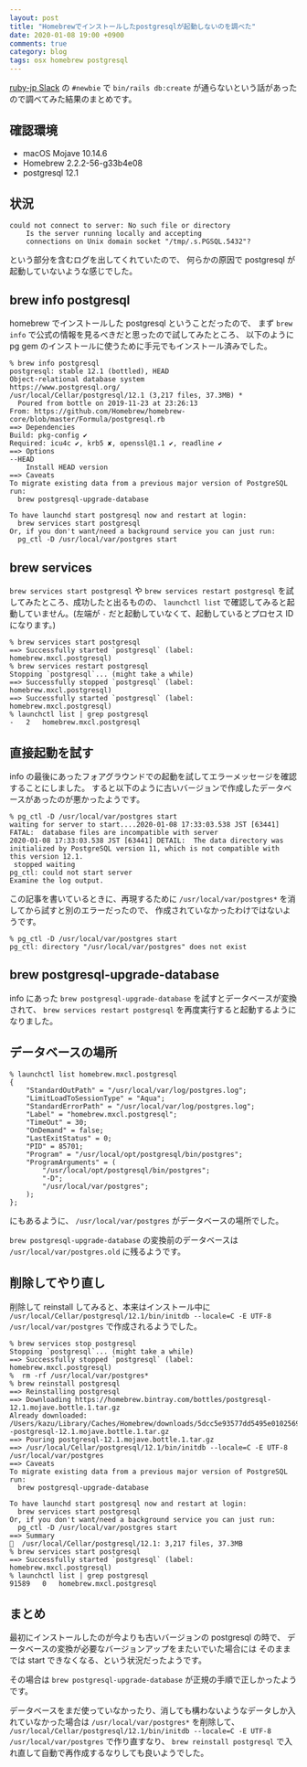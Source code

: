 ```yaml
---
layout: post
title: "Homebrewでインストールしたpostgresqlが起動しないのを調べた"
date: 2020-01-08 19:00 +0900
comments: true
category: blog
tags: osx homebrew postgresql
---
```

[ruby-jp Slack](https://ruby-jp.github.io/) の `#newbie` で `bin/rails db:create` が通らないという話があったので調べてみた結果のまとめです。

<!--more-->

## 確認環境

- macOS Mojave 10.14.6
- Homebrew 2.2.2-56-g33b4e08
- postgresql 12.1

## 状況

```
could not connect to server: No such file or directory
	Is the server running locally and accepting
	connections on Unix domain socket "/tmp/.s.PGSQL.5432"?
```

という部分を含むログを出してくれていたので、
何らかの原因で postgresql が起動していないような感じでした。

## brew info postgresql

homebrew でインストールした postgresql ということだったので、
まず `brew info` で公式の情報を見るべきだと思ったので試してみたところ、
以下のように pg gem のインストールに使うために手元でもインストール済みでした。

```
% brew info postgresql
postgresql: stable 12.1 (bottled), HEAD
Object-relational database system
https://www.postgresql.org/
/usr/local/Cellar/postgresql/12.1 (3,217 files, 37.3MB) *
  Poured from bottle on 2019-11-23 at 23:26:13
From: https://github.com/Homebrew/homebrew-core/blob/master/Formula/postgresql.rb
==> Dependencies
Build: pkg-config ✔
Required: icu4c ✔, krb5 ✘, openssl@1.1 ✔, readline ✔
==> Options
--HEAD
	Install HEAD version
==> Caveats
To migrate existing data from a previous major version of PostgreSQL run:
  brew postgresql-upgrade-database

To have launchd start postgresql now and restart at login:
  brew services start postgresql
Or, if you don't want/need a background service you can just run:
  pg_ctl -D /usr/local/var/postgres start
```

## brew services

`brew services start postgresql` や `brew services restart postgresql` を試してみたところ、成功したと出るものの、
`launchctl list` で確認してみると起動していません。(左端が `-` だと起動していなくて、起動しているとプロセス ID になります。)

```
% brew services start postgresql
==> Successfully started `postgresql` (label: homebrew.mxcl.postgresql)
% brew services restart postgresql
Stopping `postgresql`... (might take a while)
==> Successfully stopped `postgresql` (label: homebrew.mxcl.postgresql)
==> Successfully started `postgresql` (label: homebrew.mxcl.postgresql)
% launchctl list | grep postgresql
-	2	homebrew.mxcl.postgresql
```

## 直接起動を試す

info の最後にあったフォアグラウンドでの起動を試してエラーメッセージを確認することにしました。
すると以下のように古いバージョンで作成したデータベースがあったのが悪かったようです。

```
% pg_ctl -D /usr/local/var/postgres start
waiting for server to start....2020-01-08 17:33:03.538 JST [63441] FATAL:  database files are incompatible with server
2020-01-08 17:33:03.538 JST [63441] DETAIL:  The data directory was initialized by PostgreSQL version 11, which is not compatible with this version 12.1.
 stopped waiting
pg_ctl: could not start server
Examine the log output.
```

この記事を書いているときに、再現するために `/usr/local/var/postgres*` を消してから試すと別のエラーだったので、
作成されていなかったわけではないようです。

```
% pg_ctl -D /usr/local/var/postgres start
pg_ctl: directory "/usr/local/var/postgres" does not exist
```

## brew postgresql-upgrade-database

info にあった
`brew postgresql-upgrade-database`
を試すとデータベースが変換されて、
`brew services restart postgresql`
を再度実行すると起動するようになりました。

## データベースの場所

```
% launchctl list homebrew.mxcl.postgresql
{
	"StandardOutPath" = "/usr/local/var/log/postgres.log";
	"LimitLoadToSessionType" = "Aqua";
	"StandardErrorPath" = "/usr/local/var/log/postgres.log";
	"Label" = "homebrew.mxcl.postgresql";
	"TimeOut" = 30;
	"OnDemand" = false;
	"LastExitStatus" = 0;
	"PID" = 85701;
	"Program" = "/usr/local/opt/postgresql/bin/postgres";
	"ProgramArguments" = (
		"/usr/local/opt/postgresql/bin/postgres";
		"-D";
		"/usr/local/var/postgres";
	);
};
```

にもあるように、
`/usr/local/var/postgres`
がデータベースの場所でした。

`brew postgresql-upgrade-database`
の変換前のデータベースは
`/usr/local/var/postgres.old`
に残るようです。

## 削除してやり直し

削除して reinstall してみると、本来はインストール中に
`/usr/local/Cellar/postgresql/12.1/bin/initdb --locale=C -E UTF-8 /usr/local/var/postgres`
で作成されるようでした。

```
% brew services stop postgresql
Stopping `postgresql`... (might take a while)
==> Successfully stopped `postgresql` (label: homebrew.mxcl.postgresql)
%  rm -rf /usr/local/var/postgres*
% brew reinstall postgresql
==> Reinstalling postgresql
==> Downloading https://homebrew.bintray.com/bottles/postgresql-12.1.mojave.bottle.1.tar.gz
Already downloaded: /Users/kazu/Library/Caches/Homebrew/downloads/5dcc5e93577dd5495e0102569a6127a76bc1be3a0ce51d0d278aedacf535fde9--postgresql-12.1.mojave.bottle.1.tar.gz
==> Pouring postgresql-12.1.mojave.bottle.1.tar.gz
==> /usr/local/Cellar/postgresql/12.1/bin/initdb --locale=C -E UTF-8 /usr/local/var/postgres
==> Caveats
To migrate existing data from a previous major version of PostgreSQL run:
  brew postgresql-upgrade-database

To have launchd start postgresql now and restart at login:
  brew services start postgresql
Or, if you don't want/need a background service you can just run:
  pg_ctl -D /usr/local/var/postgres start
==> Summary
🍺  /usr/local/Cellar/postgresql/12.1: 3,217 files, 37.3MB
% brew services start postgresql
==> Successfully started `postgresql` (label: homebrew.mxcl.postgresql)
% launchctl list | grep postgresql
91589	0	homebrew.mxcl.postgresql
```

## まとめ

最初にインストールしたのが今よりも古いバージョンの postgresql の時で、
データベースの変換が必要なバージョンアップをまたいでいた場合には
そのままでは start できなくなる、という状況だったようです。

その場合は `brew postgresql-upgrade-database` が正規の手順で正しかったようです。

データベースをまだ使っていなかったり、消しても構わないようなデータしか入れていなかった場合は
`/usr/local/var/postgres*` を削除して、
`/usr/local/Cellar/postgresql/12.1/bin/initdb --locale=C -E UTF-8 /usr/local/var/postgres`
で作り直すなり、
`brew reinstall postgresql`
で入れ直して自動で再作成するなりしても良いようでした。
